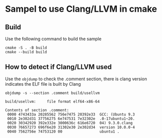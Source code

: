 # Sampel to use Clang/LLVM in cmake

## Build

Use the following command to build the sample

```
cmake -S . -B build
cmake --build build
```

## How to detect if Clang/LLVM used

Use the `objdump` to check the .comment section, there is clang version indicates the ELF file is built by Clang

```
objdump -s --section .comment build/usellvm

build/usellvm:     file format elf64-x86-64

Contents of section .comment:
 0000 4743433a 20285562 756e7475 20392e33  GCC: (Ubuntu 9.3
 0010 2e302d31 37756275 6e747531 7e32302e  .0-17ubuntu1~20.
 0020 30342920 392e332e 3000636c 616e6720  04) 9.3.0.clang 
 0030 76657273 696f6e20 31302e30 2e302d34  version 10.0.0-4
 0040 7562756e 74753120 00                 ubuntu1 .  

```


